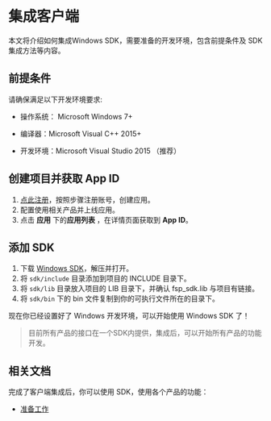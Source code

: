 # 集成客户端
本文将介绍如何集成Windows SDK，需要准备的开发环境，包含前提条件及 SDK 集成方法等内容。

## 前提条件

请确保满足以下开发环境要求:

-   操作系统： Microsoft Windows 7+

-   编译器：Microsoft Visual C++ 2015+

-   开发环境：Microsoft Visual Studio 2015 （推荐）

## 创建项目并获取 App ID

1. [点此注册](http://customer.paas.hst.com/register)，按照步骤注册账号，创建应用。
2. 配置使用相关产品并上线应用。
3. 点击 **应用** 下的**应用列表** ，在详情页面获取到 **App ID**。

## 添加 SDK

1.  下载 [Windows SDK](http://paas.hst.com/developer/downloadSDK)，解压并打开。
2.  将 `sdk/include` 目录添加到项目的 INCLUDE 目录下。
3.  将 `sdk/lib` 目录放入项目的 LIB 目录下，并确认 fsp_sdk.lib 与项目有链接。 
4.  将 `sdk/bin` 下的 bin 文件复制到你的可执行文件所在的目录下。

现在你已经设置好了 Windows 开发环境，可以开始使用 Windows SDK 了！

> 目前所有产品的接口在一个SDK内提供，集成后，可以开始所有产品的功能开发。

## 相关文档
完成了客户端集成后，你可以使用 SDK，使用各个产品的功能：

- [准备工作](../prepare_windows.md)
